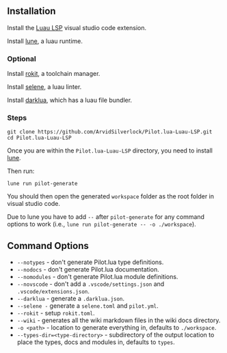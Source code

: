## Installation

Install the [Luau LSP](https://marketplace.visualstudio.com/items?itemName=JohnnyMorganz.luau-lsp) visual studio code extension.

Install [lune](https://lune-org.github.io/docs), a luau runtime.

### Optional

Install [rokit](https://github.com/rojo-rbx/rokit), a toolchain manager.

Install [selene](https://kampfkarren.github.io/selene), a luau linter.

Install [darklua](https://darklua.com), which has a luau file bundler.

### Steps

```
git clone https://github.com/ArvidSilverlock/Pilot.lua-Luau-LSP.git
cd Pilot.lua-Luau-LSP
```

Once you are within the `Pilot.lua-Luau-LSP` directory, you need to install [lune](https://lune-org.github.io/docs).

Then run:

```
lune run pilot-generate
```

You should then open the generated `workspace` folder as the root folder in visual studio code.

Due to lune you have to add `--` after `pilot-generate` for any command options to work (i.e., `lune run pilot-generate -- -o ./workspace`).

## Command Options

- `--notypes` - don't generate Pilot.lua type definitions.
- `--nodocs` - don't generate Pilot.lua documentation.
- `--nomodules` - don't generate Pilot.lua module definitions.
- `--novscode` - don't add a `.vscode/settings.json` and `.vscode/extensions.json`.
- `--darklua` - generate a `.darklua.json`.
- `--selene -` generate a `selene.toml` and `pilot.yml`.
- `--rokit` - setup `rokit.toml`.
- `--wiki` - generates all the wiki markdown files in the wiki docs directory.
- `-o <path>` - location to generate everything in, defaults to `./workspace`.
- `--types-dir=<type-directory>` - subdirectory of the output location to place the types, docs and modules in, defaults to `types`.

